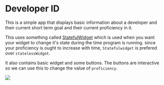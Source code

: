 # Developer ID

This is a simple app that displays basic information about a developer and their current short term goal and their current proficiency in it.

This uses something called [StatefulWidget](https://api.flutter.dev/flutter/widgets/StatefulWidget-class.html) which is used when you want your widget to change it's state during the time program is running. since your proficiency is ought to increase with time, `Statefulwidget` is prefered over `statelessWidget`.

It also contains basic widget and some buttons. The buttons are interactive so we can use this to change the value of `proficiency`.

![](https://images2.imgbox.com/55/40/nfqIvrsT_o.png)
